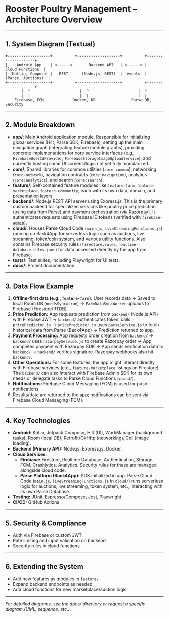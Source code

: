 # Rooster Poultry Management – Architecture Overview

---

## 1. System Diagram (Textual)

```
+-------------------+          +-------------------+          +--------------------+
|    Android App    | <------> |     Backend API   | <------> |   Cloud Functions  |
| (Kotlin, Compose) |   REST   |  (Node.js, REST)  |  events  | (Parse, Auctions)  |
+-------------------+          +-------------------+          +--------------------+
       |  ^                      |  ^                      |  ^
       |  |                      |  |                      |  |
    Firebase, FCM             Docker, DB                Parse DB, Security
```

---

## 2. Module Breakdown

- **app/**: Main Android application module. Responsible for initializing global services (Hilt, Parse SDK, Firebase), setting up the main navigation graph (integrating feature module graphs), providing concrete implementations for core service interfaces (e.g., `FirebaseUserIdProvider`, `FirebaseStorageImageUploadService`), and currently hosting some UI screens/logic not yet fully modularized.
- **core/**: Shared libraries for common utilities (`core-common`), networking (`core-network`), navigation contracts (`core:navigation`), analytics (`core:analytics`), and search (`core:search`).
- **feature/**: Self-contained feature modules like `feature-farm`, `feature-marketplace`, `feature-community`, each with its own data, domain, and presentation layers.
- **backend/**: Node.js REST API server using Express.js. This is the primary custom backend for specialized services like poultry price prediction (using data from Parse) and payment orchestration (via Razorpay). It authenticates requests using Firebase ID tokens (verified with `firebase-admin`).
- **cloud/**: Houses Parse Cloud Code (`main.js`, `liveStreamingFunctions.js`) running on Back4App for serverless logic such as auctions, live streaming, token/coin system, and various utility functions. Also contains Firebase security rules (`firestore.rules`, `realtime-database.rules.json`) for data accessed directly by the app from Firebase.
- **tests/**: Test suites, including Playwright for UI tests.
- **docs/**: Project documentation.

---

## 3. Data Flow Example

1.  **Offline-first data (e.g., `feature-farm`):** User records data -> Saved to local Room DB (`needsSync=true`) -> `FarmDataSyncWorker` uploads to Firebase (Firestore/RTDB).
2.  **Price Prediction:** App requests prediction from `backend/` (Node.js API) with Firebase JWT -> `backend/` authenticates token, calls `pricePredictor.js` -> `pricePredictor.js` uses `parseService.js` to fetch historical data from Parse (Back4App) -> Prediction returned to app.
3.  **Payment Processing:** App requests order creation from `backend/` -> `backend/` uses `razorpayService.js` to create Razorpay order -> App completes payment with Razorpay SDK -> App sends verification data to `backend/` -> `backend/` verifies signature. Razorpay webhooks also hit `backend/`.
4.  **Other Operations:** For some features, the app might interact directly with Firebase services (e.g., `feature-marketplace` listings on Firestore). The `backend/` can also interact with Firebase Admin SDK for its own needs or delegate tasks to Parse Cloud Functions (`cloud/`).
5.  **Notifications:** Firebase Cloud Messaging (FCM) is used for push notifications.
6. Results/data are returned to the app; notifications can be sent via Firebase Cloud Messaging (FCM).

---

## 4. Key Technologies
- **Android:** Kotlin, Jetpack Compose, Hilt (DI), WorkManager (background tasks), Room (local DB), Retrofit/OkHttp (networking), Coil (image loading).
- **Backend (Primary API):** Node.js, Express.js, Docker.
- **Cloud Services:**
    - **Firebase:** Firestore, Realtime Database, Authentication, Storage, FCM, Crashlytics, Analytics. Security rules for these are managed alongside cloud code.
    - **Parse Platform (Back4App):** SDK initialized in app. Parse Cloud Code (`main.js`, `liveStreamingFunctions.js` in `cloud/`) runs serverless logic for auctions, live streaming, token system, etc., interacting with its own Parse Database.
- **Testing:** JUnit, Espresso/Compose, Jest, Playwright
- **CI/CD:** GitHub Actions

---

## 5. Security & Compliance
- Auth via Firebase or custom JWT
- Rate limiting and input validation on backend
- Security rules in cloud functions

---

## 6. Extending the System
- Add new features as modules in `feature/`
- Expand backend endpoints as needed
- Add cloud functions for new marketplace/auction logic

---

*For detailed diagrams, see the docs/ directory or request a specific diagram (UML, sequence, etc.).*
